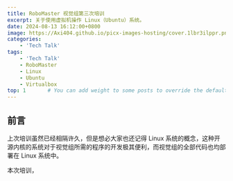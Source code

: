```yaml
---
title: RoboMaster 视觉组第三次培训
excerpt: 关于使用虚拟机操作 Linux（Ubuntu）系统。
date: 2024-08-13 16:12:00+0800
image: https://Axi404.github.io/picx-images-hosting/cover.1lbr3ilppr.png
categories:
    - 'Tech Talk'
tags:
    - 'Tech Talk'
    - RoboMaster
    - Linux
    - Ubuntu
    - Virtualbox
top: 1       # You can add weight to some posts to override the default sorting (date descending)
---
```


## 前言

上次培训虽然已经相隔许久，但是想必大家也还记得 Linux 系统的概念，这种开源内核的系统对于视觉组所需的程序的开发极其便利，而视觉组的全部代码也均部署在 Linux 系统中。

本次培训，
